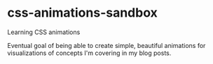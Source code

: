 # css-animations-sandbox
Learning CSS animations

Eventual goal of being able to create simple, beautiful animations for visualizations of concepts I'm covering in my blog posts.
